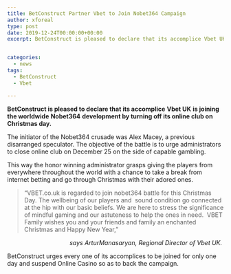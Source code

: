 ```yaml
---
title: BetConstruct Partner Vbet to Join Nobet364 Campaign
author: xforeal 
type: post
date: 2019-12-24T00:00:00+00:00
excerpt: BetConstruct is pleased to declare that its accomplice Vbet UK is joining the worldwide Nobet364 development by turning off its online gambling club on Christmas day


categories:
  - news
tags:
  - BetConstruct
  - Vbet

---
```

**BetConstruct is pleased to declare that its accomplice** **Vbet UK** **is joining the worldwide** **Nobet364** **development by turning off its online club on Christmas day.**

The initiator of the Nobet364 crusade was Alex Macey, a previous disarranged speculator. The objective of the battle is to urge administrators to close online club on December 25 on the side of capable gambling.

This way the honor winning administrator grasps giving the players from everywhere throughout the world with a chance to take a break from internet betting and go through Christmas with their adored ones.

> “VBET.co.uk is regarded to join nobet364 battle for this Christmas Day. The wellbeing of our players and  sound condition go connected at the hip with our basic beliefs. We are here to stress the significance of mindful gaming and our astuteness to help the ones in need.  VBET Family wishes you and your friends and family an enchanted Christmas and Happy New Year,”

<p style="text-align: right;">
  <em>says ArturManasaryan, Regional Director of Vbet UK. </em>
</p>

BetConstruct urges every one of its accomplices to be joined for only one day and suspend Online Casino so as to back the campaign.
